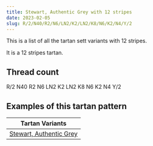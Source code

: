 ```yaml
---
title: Stewart, Authentic Grey with 12 stripes
date: 2023-02-05
slug: R/2/N40/R2/N6/LN2/K2/LN2/K8/N6/K2/N4/Y/2
---
```

This is a list of all the tartan sett variants with 12 stripes.

It is a 12 stripes tartan.


## Thread count
R/2 N40 R2 N6 LN2 K2 LN2 K8 N6 K2 N4 Y/2

## Examples of this tartan pattern

| Tartan Variants |
|---------------|
| [Stewart, Authentic Grey](/variants/r/2/n40/r2/n6/ln2/k2/ln2/k8/n6/k2/n4/y/2-k000000-lne0e0e0-n808080-rc00000-yf0c000)||

